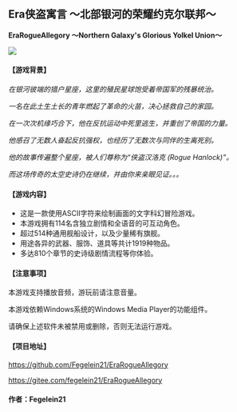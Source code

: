 ## Era侠盗寓言 ～北部银河的荣耀约克尔联邦～
**EraRogueAllegory ～Northern Galaxy's Glorious Yolkel Union～**

![](https://img1.imgtp.com/2022/03/19/Uq17XOGu.png)

#### 【游戏背景】
*在银河彼端的猎户星座，这里的殖民星球饱受着帝国军的残暴统治。*

*一名在此土生土长的青年燃起了革命的火苗，决心拯救自己的家园。*

*在一次次机缘巧合下，他在反抗运动中死里逃生，并重创了帝国的力量。*

*他感召了无数人奋起反抗强权，也经历了无数次与同伴的生离死别。*

*他的故事传遍整个星座，被人们尊称为“侠盗汉洛克 (Rogue Hanlock)”。*

*而这场传奇的太空史诗仍在继续，并由你来亲眼见证。。。*

#### 【游戏内容】
- 这是一款使用ASCII字符来绘制画面的文字科幻冒险游戏。
- 本游戏拥有114名含独立剧情和全语音的可互动角色。
- 超过514种通用舰船设计，以及少量稀有旗舰。
- 用途各异的武器、服饰、道具等共计1919种物品。
- 多达810个章节的史诗级剧情流程等你体验。

#### 【注意事项】
本游戏支持播放音频，游玩前请注意音量。

本游戏依赖Windows系统的Windows Media Player的功能组件。

请确保上述软件未被禁用或删除，否则无法运行游戏。

#### 【项目地址】
https://github.com/Fegelein21/EraRogueAllegory

https://gitee.com/fegelein21/EraRogueAllegory

#### 作者：Fegelein21
